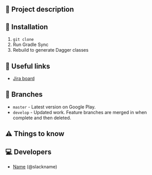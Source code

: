 ## 📖 Project description


## 🔧 Installation
1. `git clone `
2. Run Gradle Sync
3. Rebuild to generate Dagger classes

## 🔗 Useful links
* [Jira board]()

## 🌲 Branches
* `master` - Latest version on Google Play.
* `develop` - Updated work. Feature branches are merged in when complete and then deleted. 

## ⚠️ Things to know


## 💻 Developers
- [Name](https://github.com/) (@slackname)
